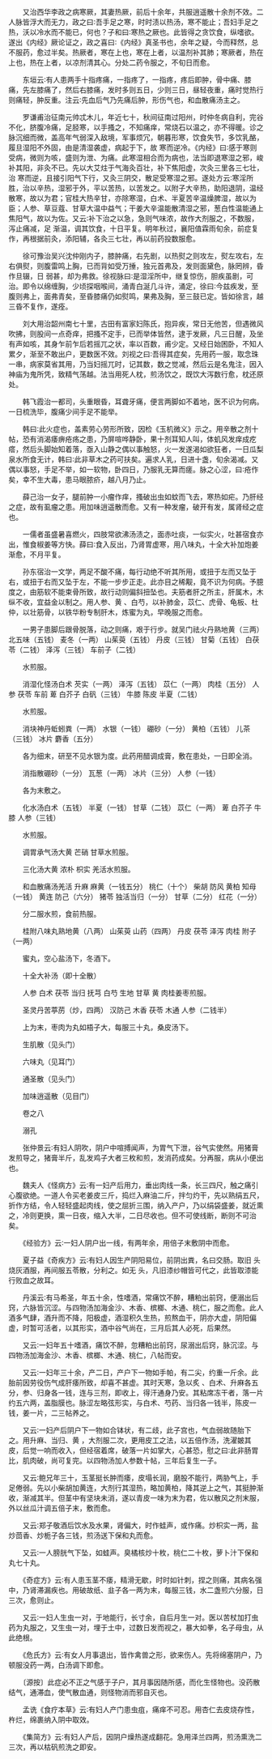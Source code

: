 <!-- { "loadSidebar": true } -->
　　又治西华李政之病寒厥，其妻热厥，前后十余年，共服逍遥散十余剂不效。二人脉皆浮大而无力，政之曰∶吾手足之寒，时时渍以热汤，寒不能止；吾妇手足之热，沃以冷水而不能已，何也？子和曰∶寒热之厥也。此皆得之贪饮食，纵嗜欲。遂出《内经》厥论证之，政之喜曰∶《内经》真圣书也，余年之疑，今而释然，总不服药，愈过半矣。热厥者，寒在上也，寒在上者，以温剂补其肺；寒厥者，热在上也，热在上者，以凉剂清其心。分处二药令服之，不旬日而愈。

　　东垣云∶有人患两手十指疼痛，一指疼了，一指疼，疼后即肿，骨中痛、膝痛，先左膝痛了，然后右膝痛，发时多则五日，少则三日，昼轻夜重，痛时觉热行则痛轻，肿反重。注云∶先血后气乃先痛后肿，形伤气也，和血散痛汤主之。

　　罗谦甫治征南元帅忒木儿，年近七十，秋间征南过阳州，时仲冬病自利，完谷不化，脐腹冷痛，足胫寒，以手搔之，不知痛痒，常烧石以温之，亦不得暖。诊之脉沉细而微，盖高年气弱深入敌境，军事烦冗，朝暮形寒，饮食失节，多饮乳酪，履旦湿阳不外固，由是清湿袭虚，病起于下，故 寒而逆冷。《内经》曰∶感于寒则受病，微则为咳，盛则为泄、为痛。此寒湿相合而为病也，法当即退寒湿之邪，峻补其阳，非灸不已。先以大艾炷于气海灸百壮，补下焦阳虚，次灸三里各三七壮，治 寒而逆，且接引阳气下行，又灸三阴交，散足受寒湿之邪。遂处方云∶寒淫所胜，治以辛热，湿邪于外，平以苦热，以苦发之。以附子大辛热，助阳退阴，温经散寒，故以为君；官桂大热辛甘，亦除寒湿，白术、半夏苦辛温燥脾湿，故以为臣；人参、草豆蔻、甘草大温中益气；干姜大辛温能散清湿之邪，葱白性温能通上焦阳气，故以为佐。又云∶补下治之以急，急则气味浓，故作大剂服之，不数服，泻止痛减，足 渐温，调其饮食，十日平复。明年秋过，襄阳值霖雨旬余，前症复作，再根据前灸，添阳辅，各灸三七壮，再以前药投数服愈。

　　徐可豫治吴兴沈仲刚内子，膝肿痛，右先剧，以热熨之则攻左，熨左攻右，左右俱熨，则腹雷鸣上胸，已而背如受万捶，独元首弗及，发则面黛色，脉罔辨，昏作旦辍，日 弱甚，却为弗救。徐视脉曰∶是湿淫所中，继复惊伤，胆疾虽剧，可治。即令以绵缠胸，少顷探咽喉间，涌青白涎几斗许，涌定，徐曰∶今兹疾发，至腹则弗上，面弗青矣，至昏膝痛仍如熨鸣，果弗及胸，至三鼓已定。皆如徐言，越三昏不复作，遂痊。

　　刘大用治韶州南七十里，古田有富家妇陈氏，抱异疾，常日无他苦，但遇微风吹拂，则股间一点奇痒，把搔不定手，已而举体皆然，逮于发厥，凡三日醒，及坐有声如咳，其身乍前乍后若摇兀之状，率以百数，甫少定。又经日始困卧，不知人累夕，渐至不敢出户，更数医不效。刘视之曰∶吾得其症矣，先用药一服，取念珠一串，病家莫省其用，乃当妇摇兀时，记其数，数之觉减，然后云是名鬼注，因入神庙为鬼所凭，致精气荡越。法当用死人枕，煎汤饮之，既饮大泻数行愈，枕还原处。

　　韩飞霞治一都司，头重眼昏，耳聋牙痛，便言两脚如不着地，医不识为何病。一日梳洗毕，腹痛少间手足不能举。

　　韩曰∶此火症也，盖素劳心劳形所致，因检《玉机微义》示之。用辛散之剂十帖，恐有消渴痿痹疮疡之患，乃屏喧哗静卧，果十剂耳知人叫，体虮风发痒成疙瘩，然后头脚始知着落，亟入山静之偶以事触怒，火一发遂渴如欲狂者，一日瓜梨泉水所食无计，韩曰∶此非草木之药可扶矣。遍求人乳，日进十盏，旬余渴减。又偶以事怒，手足不举，如一软物，卧四日，乃服乳无算而瘥。脉之心涩，曰∶疮作矣，幸不生大毒，患马眼脓疥，越八月乃止。

　　薛己治一女子，腿前肿一小瘤作痒，搔破出虫如蚊而飞去，寒热如疟。乃肝经之症，故有虱瘤之患。用加味逍遥散而愈。又有一种发瘤，破开有发，属肾经之症也。

　　一儒者虽盛暑喜燃火，四肢常欲沸汤渍之，面赤吐痰，一似实火，吐甚宿食亦出，惟食椒姜等方快。薛曰∶食入反出，乃肾胃虚寒，用八味丸，十全大补加炮姜渐愈，不月平复。

　　孙东宿治一文学，两足不酸不痛，每行动绝不听其所用，或扭于左而又坠于右，或扭于右而又坠于左，不能一步步正走。此亦目之稀觏，竟不识为何病。予臆度之，由筋软不能束骨所致，故行动则偏斜扭坠也。夫筋者肝之所主，肝属木，木纵不收，宜益金以制之。用人参、黄 、白芍，以补肺金，苡仁、虎骨、龟板、杜仲，以壮筋骨，以铁华粉专制肝木，炼蜜为丸，早晚服之而愈。

　　一男子患脚后跟骨脱落，动之则痛，艰于行步。就吴门祛火丹熟地黄（三两） 北五味（五钱） 麦冬（一两） 山茱萸（五钱） 丹皮（三钱） 甘菊（五钱） 白茯苓（二钱） 泽泻（三钱） 车前子（二钱）

　　水煎服。

　　消湿化怪汤白术 芡实（一两） 泽泻（五钱） 苡仁（一两） 肉桂（五分） 人参 茯苓 车前 萆 白芥子 白矾（三钱） 牛膝 陈皮 半夏（二钱）

　　水煎服。

　　消块神丹蚯蚓粪（一两） 水银（一钱） 硼砂（一分） 黄柏（五钱） 儿茶（三钱） 冰片 麝香（五分）

　　各为细末，研至不见水银为度。此药用醋调成膏，敷在患处，一日即全消。

　　消指散硼砂（一分） 瓦葱（一两） 冰片（三分） 人参（一钱）

　　各为末敷之。

　　化水汤白术（五钱） 半夏（一钱） 甘草（二钱） 苡仁（一两） 萆 白芥子 牛膝 人参（三钱）

　　水煎服。

　　调胃承气汤大黄 芒硝 甘草水煎服。

　　三化汤大黄 浓朴 枳实 羌活水煎服。

　　和血散痛汤羌活 升麻 麻黄（一钱五分） 桃仁（十个） 柴胡 防风 黄柏 知母（一钱） 黄连 防己（六分） 猪苓 独活当归（一分） 甘草（二分） 红花（一分）

　　分二服水煎，食前热服。

　　桂附八味丸熟地黄（八两） 山茱萸 山药（四两） 丹皮 茯苓 泽泻 肉桂 附子（一两）

　　蜜丸，空心盐汤下，冬酒下。

　　十全大补汤（即十全散）

　　人参 白术 茯苓 当归 抚芎 白芍 生地 甘草 黄 肉桂姜枣煎服。

　　圣灵丹苦葶苈（炒，四两） 汉防己 木香 茯苓 木通 人参（二钱半）

　　上为末，枣肉为丸如梧子大，每服三十丸，桑皮汤下。

　　生肌散（见头门）

　　六味丸（见耳门）

　　通圣散（见头门）

　　加味逍遥散（见目门）

　　卷之八

　　溺孔

　　张仲景云∶有妇人阴吹，阴户中喧搏闻声，为胃气下泄，谷气实使然。用猪膏发煎导之，猪膏半斤，乱发鸡子大者三枚和煎，发消药成矣。分再服，病从小便出也。

　　魏夫人《怪病方》云∶有一妇产后用力，垂出肉线一条，长三四尺，触之痛引心腹欲绝。一道人令买老姜皮三斤，捣烂入麻油二斤，拌匀灼干，先以熟绢五尺，折作方结，令人轻轻盛起肉线，使之屈折三围，纳入产户，乃以绢袋盛姜，就近熏之，冷则更换，熏一日夜，缩入大半，二日尽收也。但不可使线断，断则不可治矣。

　　《经验方》云∶一妇人阴户出一线，有两年余，用倍子末敷阴中而愈。

　　夏子益《奇疾方》云∶有妇人因生产阴阳易位，前阴出粪，名曰交肠。取旧 头烧灰酒服，再间服五苓散，分利之。如无 头，凡旧漆纱帽皆可代之，此皆取漆能行败血之故耳。

　　丹溪云∶有马希圣，年五十余，性嗜酒，常痛饮不醉，糟粕出前窍，便溺出后窍，六脉皆沉涩。与四物汤加海金沙、木香、槟榔、木通、桃仁，服之而愈。此人酒多气肆，酒升而不降，阳极虚，酒湿积久生热，煎熬血干，阴亦大虚，阴阳偏虚，时暂可活者，以其形实，酒中谷气尚在，三月后其人必死，后果然。

　　又云∶一妇年五十嗜酒，痛饮不醉，忽糟粕出前窍，尿溺出后窍，脉沉涩。与四物汤加海金沙、木香、槟榔、木通、桃仁，八帖而安。

　　又云∶一妇年三十余，产二日，产户下一物如手帕，有二尖，约重一斤余。此胎前因劳役伤气成肝痿所致，却喜不甚虚。其时天寒，急以炙 、白术、升麻各五分，参、归身各一钱，连与三剂，即收上，得汗通身乃安。其粘席冻干者，落一片约五六两，盖脂膜也。脉涩左略弦形实，与白术、芍药、当归各一钱半，陈皮一钱，姜一片，二三帖养之。

　　又云∶一妇产后阴户下一物如合钵状，有二歧，此子宫也，气血弱故随胎下之。用升麻、当归、黄 ，大剂服二次，更用皮工之法，以五倍作汤，洗濯皴其皮，后觉一响而收入，但经宿着席，破落一片如掌大，心甚恐，慰之曰∶此非肠胃比，肌肉破，尚可复完。以四物汤加人参数十帖，三年后复生一子。

　　又云∶鲍兄年三十，玉茎挺长肿而痿，皮塌长润，磨股不能行，两胁气上，手足倦弱。先以小柴胡加黄连，大剂行其湿热，略加黄柏，降其逆上之气，其挺肿渐收，渐减其半。但茎中有坚块未消，遂以青皮一味为末为君，佐以散风之剂末服，外以丝瓜汁调五倍子末，敷而愈。

　　又云∶郑子敬酒后饮水及水果，肾偏大，时作蛙声，或作痛。炒枳实一两，盐炒茴香、炒栀子各三钱，煎汤送下保和丸而愈。

　　又云∶一人膀胱气下坠，如蛙声。臭橘核炒十枚，桃仁二十枚，萝卜汁下保和丸七十丸。

　　《奇症方》云∶有人患玉茎不痿，精滑无歇，时时如针刺，捏之则痛，其病名强中，乃肾滞漏疾也。用破故纸、韭子各一两为末，每服三钱，水二盏煎六分服，日三次，愈则止。

　　又云∶一妇人生虫一对，于地能行，长寸余，自后月生一对。医以苦杖加打虫药为丸服之，又生虫一对，埋于土中，过数日发而视之，暴大如拳，名子母虫，从此绝根。

　　《危氏方》云∶有女人月事退出，皆作禽兽之形，欲来伤人。先将绵塞阴户，乃顿服没药一两，白汤调下即愈。

　　〔源按〕此症必不正之气感于子户，其月事因随所感，而化生怪物也。没药散结气，通滞血，使气散血通，则怪物消而邪自灭也。

　　孟诜《食疗本草》云∶有妇人产门患虫疽，痛痒不可忍。用杏仁去皮烧存性，杵烂，绵裹纳入阴中取效。

　　《集简方》云∶有妇人产后，因阴户燥热遂成翻花。急用泽兰四两，煎汤熏洗二三次，再以枯矾煎洗之即安。


